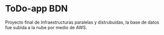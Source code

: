 # ToDo-app BDN
Proyecto final de Infraestructuras paralelas y distrubuidas, la base de datos fue subida a la nube por medio de AWS.
